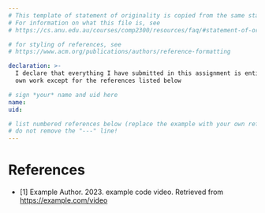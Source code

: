 ```yaml
---
# This template of statement of originality is copied from the same statement for COMP2300.
# For information on what this file is, see
# https://cs.anu.edu.au/courses/comp2300/resources/faq/#statement-of-originality

# for styling of references, see
# https://www.acm.org/publications/authors/reference-formatting

declaration: >-
  I declare that everything I have submitted in this assignment is entirely my
  own work except for the references listed below

# sign *your* name and uid here
name: 
uid: 

# list numbered references below (replace the example with your own references) 
# do not remove the "---" line!
---
```

# References
- [1] Example Author. 2023. example code video. Retrieved from https://example.com/video
